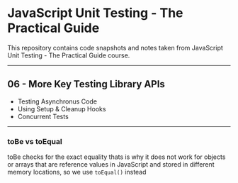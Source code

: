 # JavaScript Unit Testing - The Practical Guide

This repository contains code snapshots and notes taken from JavaScript Unit Testing - The Practical Guide course.

---

## 06 - More Key Testing Library APIs

-   Testing Asynchronus Code
-   Using Setup & Cleanup Hooks
-   Concurrent Tests

---

### toBe vs toEqual

toBe checks for the exact equality thats is why it does not work for objects or arrays that are reference values in JavaScript and stored in different memory locations, so we use `toEqual()` instead
